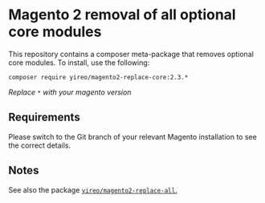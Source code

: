# Magento 2 removal of all optional core modules
This repository contains a composer meta-package that removes optional core modules. To install, use the following:

    composer require yireo/magento2-replace-core:2.3.*

_Replace `*` with your magento version_

## Requirements
Please switch to the Git branch of your relevant Magento installation to see the correct details.

## Notes
See also the package [`yireo/magento2-replace-all`.](https://github.com/yireo/magento2-replace-all)
